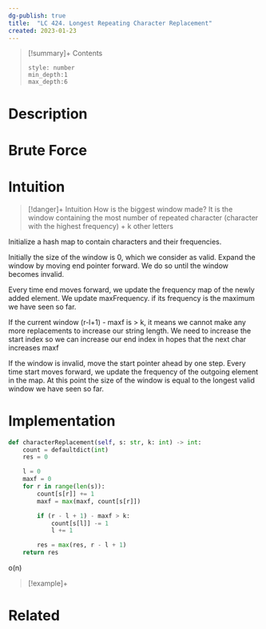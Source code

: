 ```yaml
---
dg-publish: true
title:  "LC 424. Longest Repeating Character Replacement"
created: 2023-01-23
---
```


>[!summary]+ Contents
>```toc
>style: number
>min_depth:1
>max_depth:6
>```

# Description

# Brute Force
# Intuition

>[!danger]+ Intuition
>How is the biggest window made?
>It is the window containing the most number of repeated character (character with the highest frequency) + k other letters


Initialize a hash map to contain characters and their frequencies.

Initially the size of the window is 0, which we consider as valid. Expand the window by moving end pointer forward. We do so until the window becomes invalid.

Every time end moves forward, we update the frequency map of the newly added element. We update maxFrequency. if its frequency is the maximum we have seen so far.

If the current window (r-l+1) - maxf is > k, it means we cannot make any more replacements to increase our string length. We need to increase the start index so we can increase our end index in hopes that the next char increases maxf


If the window is invalid, move the start pointer ahead by one step. Every time start moves forward, we update the frequency of the outgoing element in the map. At this point the size of the window is equal to the longest valid window we have seen so far. 

# Implementation
```python
def characterReplacement(self, s: str, k: int) -> int:
	count = defaultdict(int)
	res = 0

	l = 0
	maxf = 0
	for r in range(len(s)):
		count[s[r]] += 1
		maxf = max(maxf, count[s[r]])

		if (r - l + 1) - maxf > k:
			count[s[l]] -= 1
			l += 1

		res = max(res, r - l + 1)
	return res
```
o(n)
>[!example]+ 


# Related
